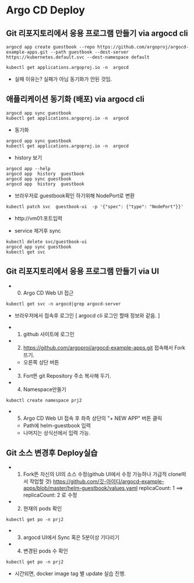 # Argo CD Deploy
## Git 리포지토리에서 응용 프로그램 만들기 via argocd cli
```
argocd app create guestbook --repo https://github.com/argoproj/argocd-example-apps.git --path guestbook --dest-server https://kubernetes.default.svc --dest-namespace default

kubectl get applications.argoproj.io -n  argocd
```
* 실패 이유는? 실패가 아님 동기화가 안된 것임.

## 애플리케이션 동기화 (배포) via argocd cli
```
argocd app sync guestbook
kubectl get applications.argoproj.io -n  argocd
```
* 동기화
```
argocd app sync guestbook
kubectl get applications.argoproj.io -n  argocd
```

* history 보기
```
argocd app --help
argocd app  history  guestbook
argocd app sync guestbook
argocd app  history  guestbook 
```

* 브라우저로 guestbook확인 하기위해 NodePort로 변환
```
kubectl patch svc  guestbook-ui  -p '{"spec": {"type": "NodePort"}}'
```
  - http://vm01:포트입력

* service 제거후 sync
```
kubectl delete svc/guestbook-ui
argocd app sync guestbook
kubectl get svc
```

## Git 리포지토리에서 응용 프로그램 만들기 via UI
* 0. Argo CD Web UI 접근
```
kubectl get svc -n argocd|grep argocd-server
```
  - 브라우저에서 접속후 로그인 [  argocd cli 로그인 할때 정보와 같음. ]

* 1. github 사이트에 로그인
* 2. https://github.com/argoproj/argocd-example-apps.git 접속해서 Fork뜨기.
  - 오른쪽 상단 버튼
* 3. Fort뜬 git Repository 주소 복사해 두기.
* 4. Namespace만들기
```
kubectl create namespace prj2
```
* 5. Argo CD Web UI 접속 후 좌측 상단의 "+ NEW APP" 버튼 클릭
  - Path에 helm-guestbook 입력
  - 나머지는 상식선에서 입력 가능.

## Git 소스 변경후 Deploy실습
* 1. Fork뜬 자신의 UI의 소스 수정(github UI에서 수정 가능하나 가급적 clone떠서 작업할 것)
    https://github.com/깃-아이디/argocd-example-apps/blob/master/helm-guestbook/values.yaml
      replicaCount: 1 ==> replicaCount: 2 로 수정

* 2. 현재의 pods 확인
```
kubectl get po -n prj2
```

* 3. argocd UI에서 Sync 혹은 5분이상 기다리기

* 4. 변경된 pods 수 확인
```
kubectl get po -n prj2
```

* 시간되면, docker image tag 별 update 실습 진행.

